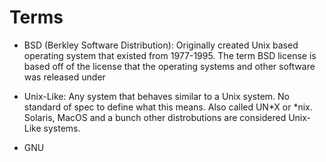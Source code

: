 # Terms

- BSD (Berkley Software Distribution): Originally created Unix based operating system that existed from 1977-1995. The term BSD license is based off of the license that the operating systems and other software was released under 

- Unix-Like: Any system that behaves similar to a Unix system. No standard of spec to define what this means. Also called UN*X or *nix. Solaris, MacOS and a bunch other distrobutions are considered Unix-Like systems.

- GNU